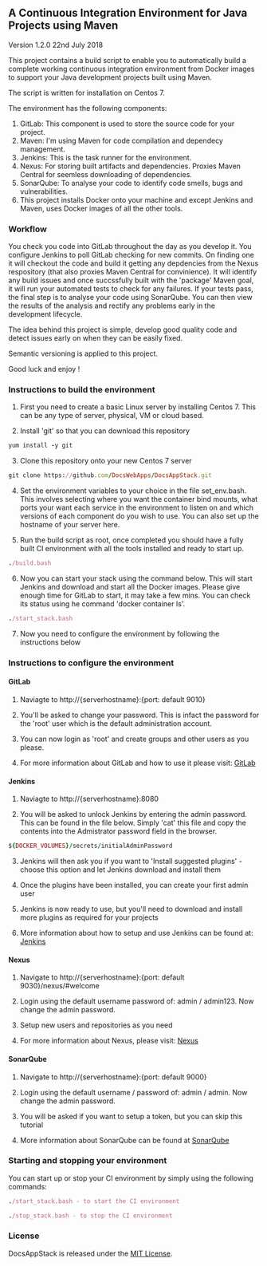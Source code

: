 ## A Continuous Integration Environment for Java Projects using Maven

Version 1.2.0 22nd July 2018

This project contains a build script to enable you to automatically build a complete working continuous integration environment from Docker images to support your Java development projects built using Maven. 

The script is written for installation on Centos 7.

The environment has the following components:

1. GitLab: This component is used to store the source code for your project.
2. Maven: I'm using Maven for code compilation and dependecy management.
3. Jenkins: This is the task runner for the environment.
4. Nexus: For storing built artifacts and dependencies. Proxies Maven Central for seemless downloading of dependencies.
5. SonarQube: To analyse your code to identify code smells, bugs and vulnerabilities. 
6. This project installs Docker onto your machine and except Jenkins and Maven, uses Docker images of all the other tools.

### Workflow

You check you code into GitLab throughout the day as you develop it. You configure Jenkins to poll GitLab checking for new commits. On finding one it will checkout the code and build it getting any depdencies from the Nexus respository (that also proxies Maven Central for convinience). It will identify any build issues and once succssfully built with the 'package' Maven goal, it will run your automated tests to check for any failures. If your tests pass, the final step is to analyse your code using SonarQube. You can then view the results of the analysis and rectify any problems early in the development lifecycle.

The idea behind this project is simple, develop good quality code and detect issues early on when they can be easily fixed.

Semantic versioning is applied to this project.

Good luck and enjoy !

### Instructions to build the environment

1. First you need to create a basic Linux server by installing Centos 7. This can be any type of server, physical, VM or cloud based.

2. Install 'git' so that you can download this repository

```ruby
yum install -y git
```

3. Clone this repository onto your new Centos 7 server 

```ruby
git clone https://github.com/DocsWebApps/DocsAppStack.git 
```

4. Set the environment variables to your choice in the file set_env.bash. This involves selecting where you want the container bind mounts, what ports your want each service in the environment to listen on and which versions of each component do you wish to use. You can also set up the hostname of your server here.  

5. Run the build script as root, once completed you should have a fully built CI environment with all the tools installed and ready to start up.

```ruby
./build.bash
``` 

6. Now you can start your stack using the command below. This will start Jenkins and download and start all the Docker images. Please give enough time for GitLab to start, it may take a few mins. You can check its status using he command 'docker container ls'. 

```ruby
./start_stack.bash
``` 

7. Now you need to configure the environment by following the instructions below

### Instructions to configure the environment

#### GitLab
1. Naviagte to http://{serverhostname}:{port: default 9010} 

2. You'll be asked to change your password. This is infact the password for the 'root' user which is the default administration account.

3. You can now login as 'root' and create groups and other users as you please. 

4. For more information about GitLab and how to use it please visit: <a href="https://about.gitlab.com/" target="_blank">GitLab</a>

#### Jenkins
1. Naviagte to http://{serverhostname}:8080

2. You will be asked to unlock Jenkins by entering the admin password. This can be found in the file below. Simply 'cat' this file and copy the contents into the Admistrator password field in the browser. 

```ruby
${DOCKER_VOLUMES}/secrets/initialAdminPassword
```

3. Jenkins will then ask you if you want to 'Install suggested plugins' - choose this option and let Jenkins download and install them

4. Once the plugins have been installed, you can create your first admin user

5. Jenkins is now ready to use, but you'll need to download and install more plugins as required for your projects

6. More information about how to setup and use Jenkins can be found at: <a href="https://jenkins.io/" target="_blank">Jenkins</a>

#### Nexus
1. Navigate to http://{serverhostname}:{port: default 9030}/nexus/#welcome

2. Login using the default username password of: admin / admin123. Now change the admin password.

3. Setup new users and repositories as you need

4. For more information about Nexus, please visit: <a href="https://support.sonatype.com/hc/en-us/categories/201980798" target="_blank">Nexus</a>

#### SonarQube
1. Navigate to http://{serverhostname}:{port: default 9000}

2. Login using the default username / password of: admin / admin. Now change the admin password.

3. You will be asked if you want to setup a token, but you can skip this tutorial

4. More information about SonarQube can be found at <a href="https://docs.sonarqube.org/display/SONAR/Documentation" target="_blank">SonarQube</a>

### Starting and stopping your environment

You can start up or stop your CI environment by simply using the following commands:

```ruby
./start_stack.bash - to start the CI environment
```

```ruby
./stop_stack.bash - to stop the CI environment
```

### License

DocsAppStack is released under the <a href="http://www.opensource.org/licenses/MIT" target="_blank">MIT License</a>.
